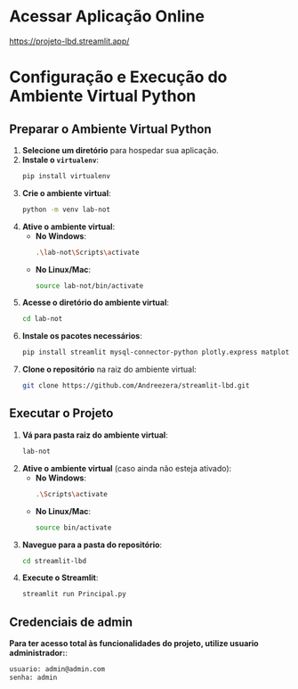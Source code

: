 
# Acessar Aplicação Online
https://projeto-lbd.streamlit.app/

# Configuração e Execução do Ambiente Virtual Python

## Preparar o Ambiente Virtual Python

1. **Selecione um diretório** para hospedar sua aplicação.
2. **Instale o `virtualenv`**:
   ```bash
   pip install virtualenv
   ```
3. **Crie o ambiente virtual**:
   ```bash
   python -m venv lab-not
   ```
4. **Ative o ambiente virtual**:
   - **No Windows**:
     ```bash
     .\lab-not\Scripts\activate
     ```
   - **No Linux/Mac**:
     ```bash
     source lab-not/bin/activate
     ```
5. **Acesse o diretório do ambiente virtual**:
   ```bash
   cd lab-not
   ```
6. **Instale os pacotes necessários**:
   ```bash
   pip install streamlit mysql-connector-python plotly.express matplotlib
   ```
7. **Clone o repositório** na raiz do ambiente virtual:
   ```bash
   git clone https://github.com/Andreezera/streamlit-lbd.git
   ```

## Executar o Projeto

1. **Vá para pasta raiz do ambiente virtual**:
   ```bash
   lab-not
   ```
2. **Ative o ambiente virtual** (caso ainda não esteja ativado):
   - **No Windows**:
     ```bash
     .\Scripts\activate
     ```
   - **No Linux/Mac**:
     ```bash
     source bin/activate
     ```
3. **Navegue para a pasta do repositório**:
   ```bash
   cd streamlit-lbd
   ```
4. **Execute o Streamlit**:
   ```bash
   streamlit run Principal.py
   ```

## Credenciais de admin

   **Para ter acesso total às funcionalidades do projeto, utilize usuario administrador:**:

   ```bash
   usuario: admin@admin.com
   senha: admin
   ```